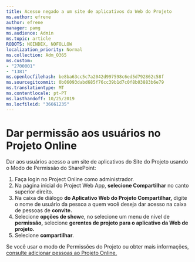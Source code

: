 ```yaml
---
title: Acesso negado a um site de aplicativos da Web do Projeto
ms.author: efrene
author: efrene
manager: pamg
ms.audience: Admin
ms.topic: article
ROBOTS: NOINDEX, NOFOLLOW
localization_priority: Normal
ms.collection: Adm_O365
ms.custom:
- "2700001"
- "1381"
ms.openlocfilehash: be8ba63cc5c7a2042d997598c6ed5d792862c58f
ms.sourcegitcommit: 0b06093dabd685f76cc39b1d7c0f8b03883b6e79
ms.translationtype: MT
ms.contentlocale: pt-PT
ms.lasthandoff: 10/25/2019
ms.locfileid: "36661235"
---
```

# <a name="give-users-permissions-in-project-online"></a>Dar permissão aos usuários no Projeto Online

Dar aos usuários acesso a um site de aplicativos do Site do Projeto usando o Modo de Permissão do SharePoint:

1. Faça login no Project Online como administrador.
2. Na página inicial do Project Web App, **selecione Compartilhar** no canto superior direito.
3. Na caixa de diálogo **do Aplicativo Web do Projeto Compartilhar,** digite o nome de usuário da pessoa a quem você deseja dar acesso na caixa de pessoas de **convite.**
4. Selecione **opções de show**e, no selecione um menu de nível de **permissão,** selecione **gerentes de projeto para o aplicativo da Web de projeto.**
5. Selecione **compartilhar**.

Se você usar o modo de Permissões do Projeto ou obter mais informações, [consulte adicionar pessoas ao Projeto Online.](https://docs.microsoft.com/projectonline/step-2-add-people-to-project-online)
